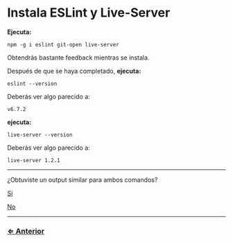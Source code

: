 ﻿# Instala ESLint y Live-Server

**Ejecuta:**

`npm -g i eslint git-open live-server`

Obtendrás bastante feedback mientras se instala.

Después de que se haya completado, **ejecuta:**

`eslint --version`

Deberás ver algo parecido a:

```
v6.7.2
```

**ejecuta:**

`live-server --version`

Deberás ver algo parecido a:

```
live-server 1.2.1
```

---

¿Obtuviste un output similar para ambos comandos?

[Sí](../git/install-git.md)

[No](../../error/error.md)

---

### [⇐ Anterior](../node/node.md)
